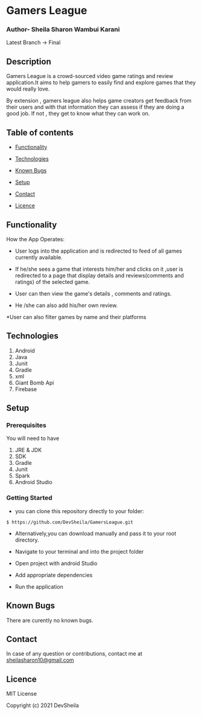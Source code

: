 # Gamers League
### Author- Sheila Sharon Wambui Karani

Latest Branch  -> Final

## Description
Gamers League is a crowd-sourced video game ratings and review application.It aims to help gamers to easily find and explore games that they would really love.

By extension , gamers league also helps game creators get feedback from their users and with that information they can assess if they are doing a good job.
If not , they get to know what they can work on.
## Table of contents

* [Functionality](#functionality)

* [Technologies](#technologies)

* [Known Bugs](#knownbugs)

* [Setup](#setup)

* [Contact](#contact)

* [Licence](#Licence)

## Functionality
  How the App Operates:

 * User logs into the application and is redirected to feed of all games currently available.

 * If he/she sees a game that interests him/her and clicks on it ,user is redirected to a page that display details and reviews(comments and ratings) of the selected game.

* User  can then view the game's details , comments  and ratings.

 * He /she can also add his/her own review.

 *User can also filter games by name and their platforms

## Technologies

1. Android
1. Java
1. Junit
1. Gradle
1. xml
1. Giant Bomb Api
1. Firebase


## Setup
### Prerequisites
You will need to have
1. JRE & JDK
1. SDK
1. Gradle
1. Junit
1. Spark
1. Android Studio


### Getting Started
* you can clone this repository directly to your folder:

```
$ https://github.com/DevSheila/GamersLeague.git

```
* Alternatively,you can download  manually and pass it to your root directory.


* Navigate to your terminal and into the project folder
* Open project with android Studio
* Add appropriate dependencies
* Run the application


## Known Bugs
There are curently no known bugs.

## Contact
In case of any question or contributions, contact me at sheilasharon10@gmail.com


## Licence
MIT License

Copyright (c) 2021 DevSheila
